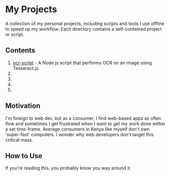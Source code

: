 # My Projects

A collection of my personal projects, including scripts and tools I use offline to speed up my workflow. Each
directory contains a self-contained project or script.

## Contents

1. [ocr-script](./ocr-script) - A Node.js script that performs OCR on an image using Tesseract.js.
2.
3.
4.
5.

## Motivation 

I'm foreign to web dev, but as a consumer, I find web-based apps as often flow and sometimes I get frustrated when
I want to get my work done within a set time-frame. Average consumers in Kenya like myself don't own 'super-fast' 
computers. I wonder why web developers don't target this critical mass. 

## How to Use

If you're reading this, you probably know you way around it. 
